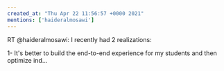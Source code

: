 ```yaml
---
created_at: "Thu Apr 22 11:56:57 +0000 2021"
mentions: ['haideralmosawi']
---
```


RT @haideralmosawi: I recently had 2 realizations:

1- It's better to build the end-to-end experience for my students and then optimize ind…